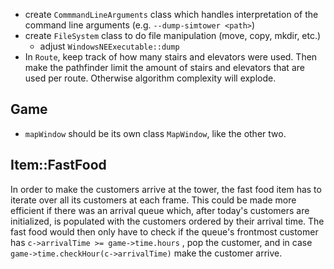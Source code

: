 - create `CommmandLineArguments` class which handles interpretation of the command line arguments
  (e.g. `--dump-simtower <path>`)
- create `FileSystem` class to do file manipulation (move, copy, mkdir, etc.)
	- adjust `WindowsNEExecutable::dump`
- In `Route`, keep track of how many stairs and elevators were used. Then make the pathfinder limit
  the amount of stairs and elevators that are used per route. Otherwise algorithm complexity will
  explode.

Game
----

- `mapWindow` should be its own class `MapWindow`, like the other two.

Item::FastFood
--------------
In order to make the customers arrive at the tower, the fast food item has to iterate over all its
customers at each frame. This could be made more efficient if there was an arrival queue which,
after today's customers are initialized, is populated with the customers ordered by their arrival
time. The fast food would then only have to check if the queue's frontmost customer has
`c->arrivalTime >= game->time.hours` , pop the customer, and in case
`game->time.checkHour(c->arrivalTime)` make the customer arrive.